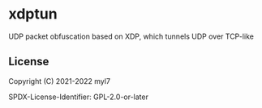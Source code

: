 # xdptun

UDP packet obfuscation based on XDP, which tunnels UDP over TCP-like

## License

Copyright (C) 2021-2022 myl7

SPDX-License-Identifier: GPL-2.0-or-later
